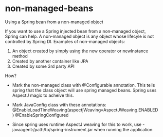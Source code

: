non-managed-beans
=================

Using a Spring bean from a non-managed object

If you want to use a Spring injected bean from a non-managed object, Spring can help. A non-managed object is any object whose lifecyle is not controlled by Spring DI. Examples of non-managed objects:

1. An object created by simply using the new operator or newInstance method
2. Created by another container like JPA
3. Created by some 3rd party API

How?
- Mark the non-managed class with @Configurable annotation. This tells spring that the class object will use spring managed beans. Spring uses AspectJ magic to acheive this. 

- Mark JavaConfig class with these annotations:
  @EnableLoadTimeWeaving(aspectjWeaving=AspectJWeaving.ENABLED)
  @EnableSpringConfigured

- Since spring uses runtime AspectJ weaving for this to work, use -javaagent:/path/to/spring-instrument.jar when running the application
